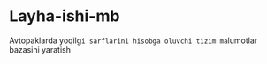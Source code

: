 # Layha-ishi-mb
Avtopaklarda yoqilg`i sarflarini hisobga oluvchi tizim ma`lumotlar bazasini yaratish
